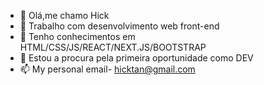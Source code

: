 - 👋 Olá,me chamo Hick
- 👀 Trabalho com desenvolvimento web front-end
- 🌱 Tenho conhecimentos em HTML/CSS/JS/REACT/NEXT.JS/BOOTSTRAP
- 💞️ Estou a procura pela primeira oportunidade como DEV
- 📫 My personal email- hicktan@gmail.com

<!---
ggbtunga/ggbtunga is a ✨ special ✨ repository because its `README.md` (this file) appears on your GitHub profile.
You can click the Preview link to take a look at your changes.
--->
